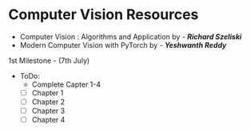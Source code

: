 # Computer Vision Resources

- Computer Vision : Algorithms and Application by - ***Richard Szeliski***
- Modern Computer Vision with PyTorch by - ***Yeshwanth Reddy***

1st Milestone - (7th July)
- ToDo:
  - Complete Capter 1-4
  - [ ] Chapter 1
  - [ ] Chapter 2
  - [ ] Chapter 3
  - [ ] Chapter 4
